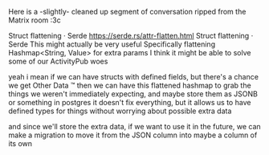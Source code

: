 Here is a -slightly- cleaned up segment of conversation ripped from the Matrix room :3c

Struct flattening · Serde
https://serde.rs/attr-flatten.html
Struct flattening · Serde
This might actually be very useful
Specifically flattening Hashmap<String, Value> for extra params
I think it might be able to solve some of our ActivityPub woes

yeah i mean if we can have structs with defined fields, but there's a chance we get Other Data ™ then we can have this flattened hashmap to grab the things we weren't immediately expecting, and maybe store them as JSONB or something in postgres
it doesn't fix everything, but it allows us to have defined types for things without worrying about possible extra data

and since we'll store the extra data, if we want to use it in the future, we can make a migration to move it from the JSON column into maybe a column of its own
